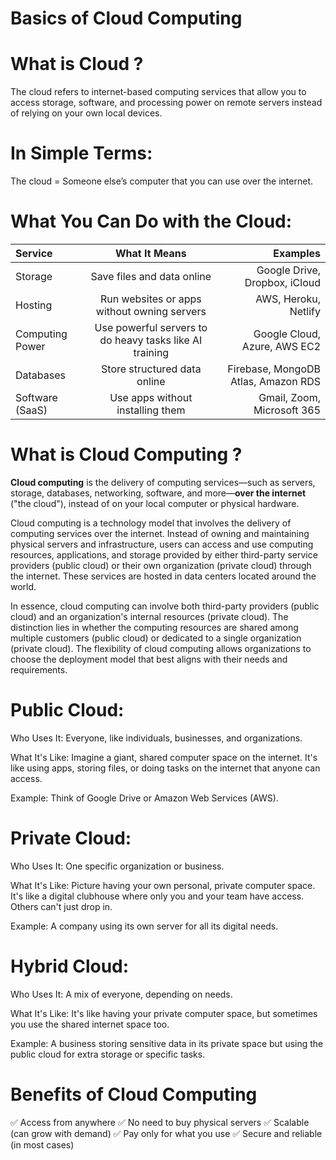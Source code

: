 # Basics of Cloud Computing
# What is Cloud ?
The cloud refers to internet-based computing services that allow you to access storage, software, and processing power on remote servers instead of relying on your own local devices.
# In Simple Terms:
The cloud = Someone else’s computer that you can use over the internet.

# What You Can Do with the Cloud:
| Service| What It Means | Examples |
|:-----------|:------------:|------------:|
| Storage      |Save files and data online       | Google Drive, Dropbox, iCloud       |
| Hosting         | Run websites or apps without owning servers         | AWS, Heroku, Netlify         |
| Computing Power       | Use powerful servers to do heavy tasks like AI training          | Google Cloud, Azure, AWS EC2         |
| Databases         | Store structured data online           | Firebase, MongoDB Atlas, Amazon RDS          |
| Software (SaaS)         | Use apps without installing them          | Gmail, Zoom, Microsoft 365        |


# What is Cloud Computing ?
**Cloud computing** is the delivery of computing services—such as servers, storage, databases, networking, software, and more—**over the internet** ("the cloud"), instead of on your local computer or physical hardware.

Cloud computing is a technology model that involves the delivery of computing services over the internet. Instead of owning and maintaining physical servers and infrastructure, users can access and use computing resources, applications, and storage provided by either third-party service providers (public cloud) or their own organization (private cloud) through the internet. These services are hosted in data centers located around the world.

In essence, cloud computing can involve both third-party providers (public cloud) and an organization's internal resources (private cloud). The distinction lies in whether the computing resources are shared among multiple customers (public cloud) or dedicated to a single organization (private cloud). The flexibility of cloud computing allows organizations to choose the deployment model that best aligns with their needs and requirements.

# Public Cloud:
Who Uses It: Everyone, like individuals, businesses, and organizations.

What It's Like: Imagine a giant, shared computer space on the internet. It's like using apps, storing files, or doing tasks on the internet that anyone can access.

Example: Think of Google Drive or Amazon Web Services (AWS).

# Private Cloud:
Who Uses It: One specific organization or business.

What It's Like: Picture having your own personal, private computer space. It's like a digital clubhouse where only you and your team have access. Others can't just drop in.

Example: A company using its own server for all its digital needs.

# Hybrid Cloud:
Who Uses It: A mix of everyone, depending on needs.

What It's Like: It's like having your private computer space, but sometimes you use the shared internet space too.

Example: A business storing sensitive data in its private space but using the public cloud for extra storage or specific tasks.


# Benefits of Cloud Computing
✅ Access from anywhere
✅ No need to buy physical servers
✅ Scalable (can grow with demand)
✅ Pay only for what you use
✅ Secure and reliable (in most cases)


